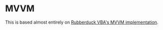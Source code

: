 # MVVM
This is based almost entirely on [Rubberduck VBA's MVVM implementation](https://rubberduckvba.wordpress.com/2017/10/25/userform1-show/).